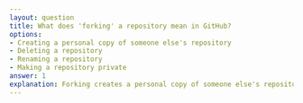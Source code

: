 ```yaml
---
layout: question
title: What does 'forking' a repository mean in GitHub?
options:
- Creating a personal copy of someone else's repository
- Deleting a repository
- Renaming a repository
- Making a repository private
answer: 1
explanation: Forking creates a personal copy of someone else's repository in your GitHub account, allowing you to freely experiment with changes without affecting the original project.
---
```

